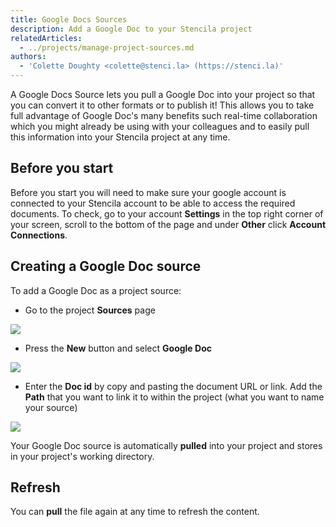 ```yaml
---
title: Google Docs Sources
description: Add a Google Doc to your Stencila project
relatedArticles:
  - ../projects/manage-project-sources.md
authors:
  - 'Colette Doughty <colette@stenci.la> (https://stenci.la)'
---
```


A Google Docs Source lets you pull a Google Doc into your project so that you can convert it to other formats or to publish it! This allows you to take full advantage of Google Doc's many benefits such real-time collaboration which you might already be using with your colleagues and to easily pull this information into your Stencila project at any time.

## Before you start

Before you start you will need to make sure your google account is connected to your Stencila account to be able to access the required documents. To check, go to your account **Settings** in the top right corner of your screen, scroll to the bottom of the page and under **Other** click **Account Connections**.

## Creating a Google Doc source

To add a Google Doc as a project source:

- Go to the project **Sources** page

![](http://stencila.github.io/hub/manager/snaps/project-sources-menu-item.png)

- Press the **New** button and select **Google Doc**

![](http://stencila.github.io/hub/manager/snaps/project-sources-new-button.png)

- Enter the **Doc id** by copy and pasting the document URL or link. Add the **Path** that you want to link it to within the project (what you want to name your source)

![](http://stencila.github.io/hub/manager/snaps/project-sources-new-googledocs.png)

Your Google Doc source is automatically **pulled** into your project and stores in your project's working directory.

## Refresh

You can **pull** the file again at any time to refresh the content.
